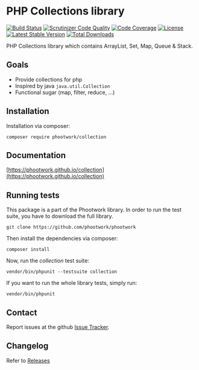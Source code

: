 # PHP Collections library

[![Build Status](https://travis-ci.org/phootwork/phootwork.svg?branch=master)](https://travis-ci.org/phootwork/phootwork)
[![Scrutinizer Code Quality](https://scrutinizer-ci.com/g/phootwork/phootwork/badges/quality-score.png?b=master)](https://scrutinizer-ci.com/g/phootwork/phootwork/?branch=master)
[![Code Coverage](https://scrutinizer-ci.com/g/phootwork/phootwork/badges/coverage.png?b=master)](https://scrutinizer-ci.com/g/phootwork/phootwork/?branch=master)
[![License](https://img.shields.io/github/license/phootwork/collection.svg?style=flat-square)](https://packagist.org/packages/phootwork/collection)
[![Latest Stable Version](https://img.shields.io/packagist/v/phootwork/collection.svg?style=flat-square)](https://packagist.org/packages/phootwork/collection)
[![Total Downloads](https://img.shields.io/packagist/dt/phootwork/collection.svg?style=flat-square&colorB=007ec6)](https://packagist.org/packages/phootwork/collection)<br>

PHP Collections library which contains ArrayList, Set, Map, Queue & Stack.

## Goals

- Provide collections for php
- Inspired by java `java.util.Collection`
- Functional sugar (map, filter, reduce, ...)

## Installation

Installation via composer:

```
composer require phootwork/collection
```

## Documentation

[https://phootwork.github.io/collection](https://phootwork.github.io/collection)

## Running tests

This package is a part of the Phootwork library. In order to run the test suite, you have to download the full library.

```
git clone https://github.com/phootwork/phootwork
```
Then install the dependencies via composer:

```
composer install
```
Now, run the *collection* test suite:

```
vendor/bin/phpunit --testsuite collection
```
If you want to run the whole library tests, simply run:

```
vendor/bin/phpunit
```

## Contact

Report issues at the github [Issue Tracker](https://github.com/phootwork/phootwork/issues).

## Changelog

Refer to [Releases](https://github.com/phootwork/phootwork/releases)
